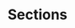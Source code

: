 ---
layout: page
title: Sections
nav: true
nav_order: 8
dropdown: true
children:
  - title: Part 0. Introduction
    permalink: /index
  - title: Part 1. Intro to Rooflines
    permalink: /roofline
  - title: Part 2. All About TPUs
    permalink: /tpus
  - title: Part 3. Sharded Matmuls
    permalink: /sharding
  - title: Part 4. Transformers
    permalink: /transformers
  - title: Part 5. Training
    permalink: /training
  - title: Part 6. Training LLaMA
    permalink: /applied-training
  - title: Part 7. Inference
    permalink: /inference
  - title: Part 8. Serving LLaMA
    permalink: /applied-inference
  - title: Part 9. Profiling
    permalink: /profiling
  - title: Part 10. All About JAX
    permalink: /jax-stuff
  - title: Part 11. Conclusions
    permalink: /conclusion
---